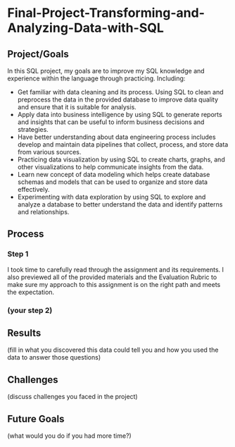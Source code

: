 # Final-Project-Transforming-and-Analyzing-Data-with-SQL

## Project/Goals
In this SQL project, my goals are to improve my SQL knowledge and  experience within the language through practicing. Including:
  - Get familiar with data cleaning and its process. Using SQL to clean and preprocess the data in the provided database to improve data quality and ensure that it       is suitable for analysis.
  - Apply data into business intelligence by using SQL to generate reports and insights that can be useful to inform business decisions and strategies.
  - Have better understanding about data engineering process includes develop and maintain data pipelines that collect, process, and store data from various sources.
  - Practicing data visualization by using SQL to create charts, graphs, and other visualizations to help communicate insights from the data.
  - Learn new concept of data modeling which helps create database schemas and models that can be used to organize and store data effectively.
  - Experimenting with data exploration by using SQL to explore and analyze a database to better understand the data and identify patterns and relationships.

## Process
### Step 1
I took time to carefully read through the assignment and its requirements. I also previewed all of the provided materials and the Evaluation Rubric to make sure my approach to this assignment is on the right path and meets the expectation.
### (your step 2)

## Results
(fill in what you discovered this data could tell you and how you used the data to answer those questions)

## Challenges 
(discuss challenges you faced in the project)

## Future Goals
(what would you do if you had more time?)
